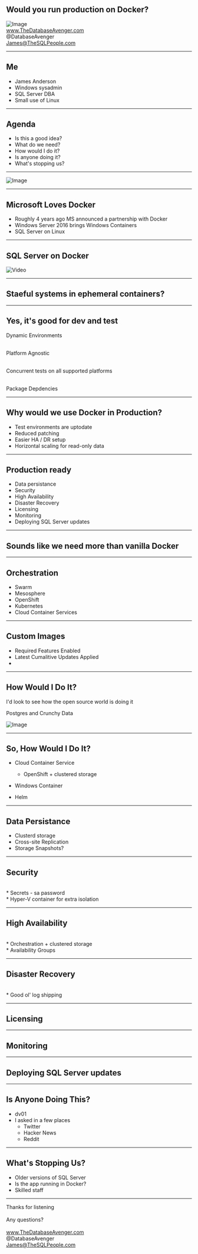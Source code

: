 

## Would you run production on Docker?
![Image](./assets/docker.png)
<br>
www.TheDatabaseAvenger.com
<br>
@DatabaseAvenger
<br>
James@TheSQLPeople.com

---

## Me

* James Anderson
* Windows sysadmin
* SQL Server DBA
* Small use of Linux

---

## Agenda

* Is this a good idea?
* What do we need?
* How would I do it?
* Is anyone doing it?
* What's stopping us?

---

![Image](./assets/NadellaGatesBallmer.jpg)

---

## Microsoft Loves Docker

* Roughly 4 years ago MS announced a partnership with Docker
* Windows Server 2016 brings Windows Containers
* SQL Server on Linux

---

## SQL Server on Docker

![Video](./assets/PinkCar.gif)<!-- .element: class="fragment" -->

---

## Staeful systems in ephemeral containers?


---

## Yes, it's good for dev and test

Dynamic Environments<!-- .element: class="fragment" -->

<br>Platform Agnostic<!-- .element: class="fragment" -->

<br>Concurrent tests on all supported platforms<!-- .element: class="fragment" -->

<br>Package Depdencies<!-- .element: class="fragment" -->

---

## Why would we use Docker in Production?

* Test environments are uptodate
* Reduced patching
* Easier HA / DR setup
* Horizontal scaling for read-only data

---

## Production ready

* Data persistance
* Security
* High Availability
* Disaster Recovery
* Licensing
* Monitoring
* Deploying SQL Server updates

---

## Sounds like we need more than vanilla Docker

---

## Orchestration

* Swarm
* Mesosphere
* OpenShift
* Kubernetes
* Cloud Container Services 

---

## Custom Images

* Required Features Enabled
* Latest Cumalitive Updates Applied
* 

---

## How Would I Do It?

I'd look to see how the open source world is doing it<!-- .element: class="fragment" -->

Postgres and Crunchy Data<!-- .element: class="fragment" -->

![Image](./assets/CrunchyDataSolutions.png)<!-- .element: class="fragment" -->

---

## So, How Would I Do It?

* Cloud Container Service
	* OpenShift + clustered storage 
* Windows Container
	
* Helm


---

## Data Persistance

* Clusterd storage
* Cross-site Replication
* Storage Snapshots?

---

## Security

<br>
* Secrets - sa password
<br>
* Hyper-V container for extra isolation

---

## High Availability

<br>
* Orchestration + clustered storage
<br>
* Availability Groups

---

## Disaster Recovery

<br>
* Good ol' log shipping


---

## Licensing

---

## Monitoring

---

## Deploying SQL Server updates

---

## Is Anyone Doing This?

* dv01
* I asked in a few places
	* Twitter
	* Hacker News
	* Reddit

---

## What's Stopping Us?

* Older versions of SQL Server
* Is the app running in Docker?
* Skilled staff

---

Thanks for listening
<br>
<br>
Any questions?
<br>
<br>
www.TheDatabaseAvenger.com
<br>
@DatabaseAvenger
<br>
James@TheSQLPeople.com
